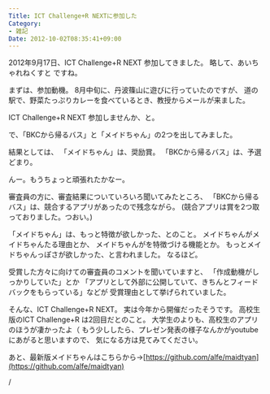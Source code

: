 ```yaml
---
Title: ICT Challenge+R NEXTに参加した
Category:
- 雑記
Date: 2012-10-02T08:35:41+09:00
---
```


2012年9月17日、ICT Challenge+R NEXT 参加してきました。
略して、あいちゃれねくすと ですね。

まずは、参加動機。
8月中旬に、丹波篠山に遊びに行っていたのですが、
道の駅で、野菜たっぷりカレーを食べているとき、教授からメールが来ました。

ICT Challenge+R NEXT 参加しませんか、と。

で、「BKCから帰るバス」と「メイドちゃん」の2つを出してみました。


結果としては、
「メイドちゃん」は、奨励賞。
「BKCから帰るバス」は、予選どまり。

んー。もうちょっと頑張れたかなー。


審査員の方に、審査結果についていろいろ聞いてみたところ、
「BKCから帰るバス」は、競合するアプリがあったので残念ながら。
(競合アプリは賞を2つ取っておりました。つおい。)

「メイドちゃん」は、もっと特徴が欲しかった、とのこと。
メイドちゃんがメイドちゃんたる理由とか、
メイドちゃんがを特徴づける機能とか。
もっとメイドちゃんっぽさが欲しかった、と言われました。
なるほど。

受賞した方々に向けての審査員のコメントを聞いていますと、
「作成動機がしっかりしていた」とか
「アプリとして外部に公開していて、きちんとフィードバックをもらっている」などが
受賞理由として挙げられていました。


そんな、ICT Challenge+R NEXT。
実は今年から開催だったそうです。
高校生版のICT Challenge+R は2回目だとのこと。
大学生のよりも、高校生のアプリのほうが凄かったよ（
もう少ししたら、プレゼン発表の様子なんかがyoutubeにあがると思いますので、
気になる方は見てみてください。


あと、最新版メイドちゃんはこちらから→[https://github.com/alfe/maidtyan](https://github.com/alfe/maidtyan)

/
